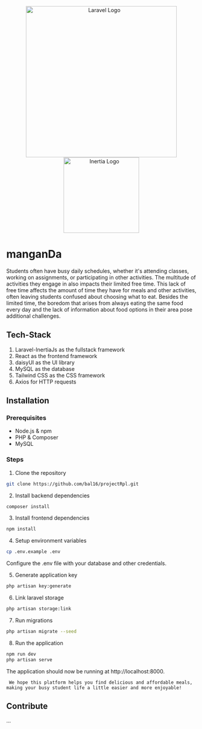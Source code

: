<p align="center">
    <a href="https://laravel.com" target="_blank"><img src="https://raw.githubusercontent.com/laravel/art/master/logo-lockup/5%20SVG/2%20CMYK/1%20Full%20Color/laravel-logolockup-cmyk-red.svg" width="400" alt="Laravel Logo"></a>
    <a href="https://inertiajs.com" target="_blank"><img src="https://avatars.githubusercontent.com/u/47703742?s=280&v=4" width="200" alt="Inertia Logo"></a>
</p>



# manganDa

Students often have busy daily schedules, whether it's attending classes, working on assignments, or participating in other activities. The multitude of activities they engage in also impacts their limited free time. This lack of free time affects the amount of time they have for meals and other activities, often leaving students confused about choosing what to eat. Besides the limited time, the boredom that arises from always eating the same food every day and the lack of information about food options in their area pose additional challenges.

## Tech-Stack

1. Laravel-InertiaJs as the fullstack framework
2. React as the frontend framework
3. daisyUI as the UI library
4. MySQL as the database
5. Tailwind CSS as the CSS framework
6. Axios for HTTP requests

## Installation

### Prerequisites

- Node.js & npm
- PHP & Composer
- MySQL

### Steps

1. Clone the repository

```bash
git clone https://github.com/bal16/projectRpl.git
```

2. Install backend dependencies

```bash
composer install
```

3. Install frontend dependencies

```bash
npm install
```

4. Setup environment variables

```bash
cp .env.example .env
```
Configure the .env file with your database and other credentials.

5. Generate application key

```bash
php artisan key:generate
```

6. Link laravel storage  

```bash
php artisan storage:link
```

7. Run migrations

```bash
php artisan migrate --seed
```

8. Run the application

```bash
npm run dev
php artisan serve
```
The application should now be running at http://localhost:8000.


``` We hope this platform helps you find delicious and affordable meals, making your busy student life a little easier and more enjoyable!```

## Contribute

...
